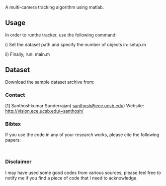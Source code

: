 
A multi-camera tracking algorithm using matlab.

Usage
------------

In order to runthe tracker, use the following command:

i) Set the dataset path and specify the number of objects in:
setup.m

ii) Finally, run:
main.m

Dataset
------------
Download the sample dataset archive from: 

### Contact ###
[1] Santhoshkumar Sunderrajan( santhosh@ece.ucsb.edu)
Website: http://vision.ece.ucsb.edu/~santhosh/

### Bibtex ###
If you use the code in any of your research works, please cite the following papers:
~~~


~~~

### Disclaimer ###
I may have used some good codes from various sources, please feel free to notify me if you find a piece of code that I need to acknowledge.